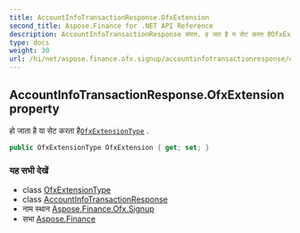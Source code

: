 ```yaml
---
title: AccountInfoTransactionResponse.OfxExtension
second_title: Aspose.Finance for .NET API Reference
description: AccountInfoTransactionResponse संपत्त. ह जत है य सेट करत हैOfxExtensionType .
type: docs
weight: 30
url: /hi/net/aspose.finance.ofx.signup/accountinfotransactionresponse/ofxextension/
---
```

## AccountInfoTransactionResponse.OfxExtension property

हो जाता है या सेट करता है[`OfxExtensionType`](../../../aspose.finance.ofx/ofxextensiontype/) .

```csharp
public OfxExtensionType OfxExtension { get; set; }
```

### यह सभी देखें

* class [OfxExtensionType](../../../aspose.finance.ofx/ofxextensiontype/)
* class [AccountInfoTransactionResponse](../)
* नाम स्थान [Aspose.Finance.Ofx.Signup](../../accountinfotransactionresponse/)
* सभा [Aspose.Finance](../../../)


